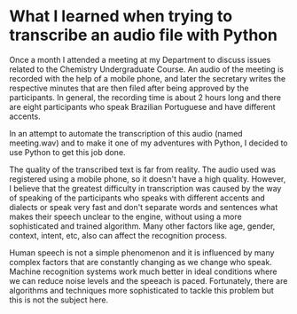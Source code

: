 # What I learned when trying to transcribe an audio file with Python

Once a month I attended a meeting at my Department to discuss issues related to the Chemistry Undergraduate Course. An audio of the meeting is recorded with the help of a mobile phone, and later the secretary writes the respective minutes that are then filed after being approved by the participants. In general, the recording time is about 2 hours long and there are eight participants who speak Brazilian Portuguese and have different accents.

In an attempt to automate the transcription of this audio (named meeting.wav) and to make it one of my adventures with Python, I decided to use Python to get this job done.

The quality of the transcribed text is far from reality. The audio used was registered using a mobile phone, so it doesn't have a high quality. However, I believe that the greatest difficulty in transcription was caused by the way of speaking of the participants who speaks with different accents and dialects or speak very fast and don't separate words and sentences what makes their speech unclear to the engine, without using a more sophisticated and trained algorithm. Many other factors like age, gender, context, intent, etc, also can affect the recognition process.

Human speech is not a simple phenomenon and it is influenced by many complex factors that are constantly changing as we change who speak. Machine recognition systems work much better in ideal conditions where we can reduce noise levels and the speeach is paced. Fortunately, there are algorithms and techniques more sophisticated to tackle this problem but this is not the subject here.
